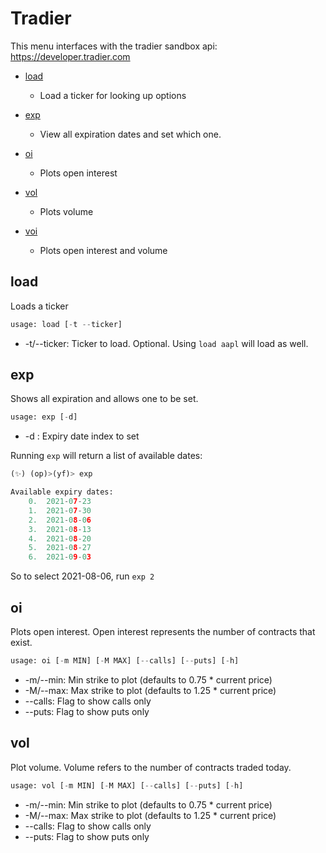 # Tradier
This menu interfaces with the tradier sandbox api: https://developer.tradier.com

* [load](#load)
  * Load a ticker for looking up options
* [exp](#exp)
  * View all expiration dates and set which one.

* [oi](#oi)
  * Plots open interest

* [vol](#vol)
  * Plots volume

* [voi](#voi)
  * Plots open interest and volume



## load <a name="load"></a>
Loads a ticker
```python
usage: load [-t --ticker]
```
* -t/--ticker: Ticker to load.  Optional.  Using `load aapl` will load as well.

## exp <a name="exp"></a>

Shows all expiration and allows one to be set.
```python
usage: exp [-d]
```
* -d : Expiry date index to set

Running `exp` will return a list of available dates:
```python
(✨) (op)>(yf)> exp

Available expiry dates:
    0.  2021-07-23
    1.  2021-07-30
    2.  2021-08-06
    3.  2021-08-13
    4.  2021-08-20
    5.  2021-08-27
    6.  2021-09-03
```
So to select 2021-08-06, run `exp 2`

## oi <a name="oi"></a>
Plots open interest.  Open interest represents the number of contracts that exist.

```python
usage: oi [-m MIN] [-M MAX] [--calls] [--puts] [-h]
```
* -m/--min: Min strike to plot (defaults to 0.75 * current price)
* -M/--max: Max strike to plot (defaults to 1.25 * current price)
* --calls: Flag to show calls only
* --puts: Flag to show puts only

## vol <a name="vol"></a>
Plot volume. Volume refers to the number of contracts traded today.
```python
usage: vol [-m MIN] [-M MAX] [--calls] [--puts] [-h]
```
* -m/--min: Min strike to plot (defaults to 0.75 * current price)
* -M/--max: Max strike to plot (defaults to 1.25 * current price)
* --calls: Flag to show calls only
* --puts: Flag to show puts only
